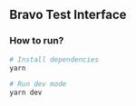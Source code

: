 ## Bravo Test Interface
### How to run?
```sh
# Install dependencies
yarn

# Run dev mode
yarn dev
```
